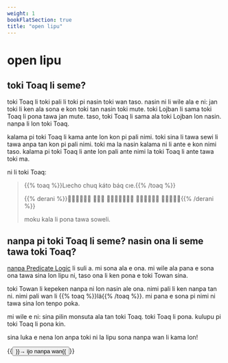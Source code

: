```yaml
---
weight: 1
bookFlatSection: true
title: "open lipu"
---
```


# open lipu

## toki Toaq li seme?

toki Toaq li toki pali li toki pi nasin toki wan taso.
nasin ni li wile ala e ni:
jan toki li ken ala sona e kon toki tan nasin toki mute.
toki Lojban li sama toki Toaq li pona tawa jan mute.
taso, toki Toaq li sama ala toki Lojban lon nasin.
nanpa li lon toki Toaq.

kalama pi toki Toaq li kama ante lon kon pi pali nimi.
toki sina li tawa sewi li tawa anpa tan kon pi pali nimi.
toki ma la nasin kalama ni li ante e kon nimi taso.
kalama pi toki Toaq li ante lon pali ante nimi
la toki Toaq li ante tawa toki ma.


ni li toki Toaq:

> {{% toaq %}}Lıecho chuq káto báq cıe.{{% /toaq %}}
>
> {{% derani %}}󱚼󱚹󱛍󱚴󱚿󱛃 󱚿󱚲󱛂 󱛘󱛄󱛊󱚺󱚷󱛃󱛙 󱛘󱚲󱛊󱚺󱛂󱛙 󱚹󱚹󱛍󱚴󱛕{{% /derani %}}
>
> moku kala li pona tawa soweli.

## nanpa pi toki Toaq li seme? nasin ona li seme tawa toki Toaq?

[nanpa Predicate Logic](https://en.wikipedia.org/wiki/First-order_logic) li suli a.
mi sona ala e ona.
mi wile ala pana e sona ona tawa sina lon lipu ni,
taso ona li ken pona e toki Towan sina.

toki Towan li kepeken nanpa ni lon nasin ale ona.
nimi pali li ken nanpa tan ni. nimi pali wan li {{% toaq %}}lä{{% /toaq %}}. mi pana e sona pi nimi ni tawa sina lon tenpo poka.

mi wile e ni: sina pilin monsuta ala tan toki Toaq. toki Toaq li pona. kulupu pi toki Toaq li pona kin.

sina luka e nena lon anpa toki ni la lipu sona nanpa wan li kama lon!

{{<button relref="/docs/sona/1">}}→ ijo nanpa wan{{</button>}}



